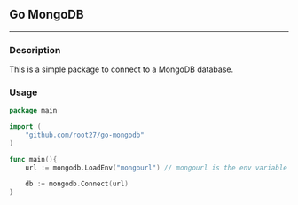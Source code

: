 ## Go MongoDB

---

### Description

This is a simple package to connect to a MongoDB database.

### Usage

```go
package main

import (
    "github.com/root27/go-mongodb"
)

func main(){
    url := mongodb.LoadEnv("mongourl") // mongourl is the env variable name

	db := mongodb.Connect(url)
}

```

